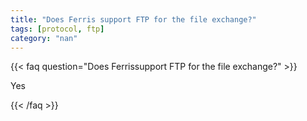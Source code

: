 ```yaml
---
title: "Does Ferris support FTP for the file exchange?"
tags: [protocol, ftp]
category: "nan"
---
```


<!-- QUESTION -->

{{< faq question="Does Ferrissupport FTP for the file exchange?" >}}

<!-- ANSWER -->

Yes

{{< /faq >}}
